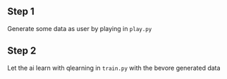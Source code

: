 ## Step 1
Generate some data as user by playing in `play.py`
## Step 2
Let the ai learn with qlearning in `train.py` with the bevore generated data